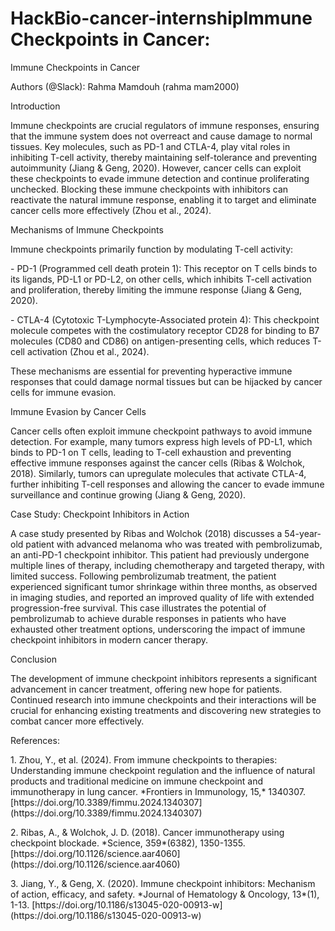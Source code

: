 # HackBio-cancer-internshipImmune Checkpoints in Cancer: 

Immune Checkpoints in Cancer

Authors (@Slack): Rahma Mamdouh (rahma mam2000)

Introduction

Immune checkpoints are crucial regulators of immune responses, ensuring that the immune system does not overreact and cause damage to normal tissues. Key molecules, such as PD-1 and CTLA-4, play vital roles in inhibiting T-cell activity, thereby maintaining self-tolerance and preventing autoimmunity (Jiang & Geng, 2020). However, cancer cells can exploit these checkpoints to evade immune detection and continue proliferating unchecked. Blocking these immune checkpoints with inhibitors can reactivate the natural immune response, enabling it to target and eliminate cancer cells more effectively (Zhou et al., 2024).

Mechanisms of Immune Checkpoints

Immune checkpoints primarily function by modulating T-cell activity:

\- PD-1 (Programmed cell death protein 1): This receptor on T cells binds to its ligands, PD-L1 or PD-L2, on other cells, which inhibits T-cell activation and proliferation, thereby limiting the immune response (Jiang & Geng, 2020). 

\- CTLA-4 (Cytotoxic T-Lymphocyte-Associated protein 4): This checkpoint molecule competes with the costimulatory receptor CD28 for binding to B7 molecules (CD80 and CD86) on antigen-presenting cells, which reduces T-cell activation (Zhou et al., 2024).

These mechanisms are essential for preventing hyperactive immune responses that could damage normal tissues but can be hijacked by cancer cells for immune evasion.

Immune Evasion by Cancer Cells

Cancer cells often exploit immune checkpoint pathways to avoid immune detection. For example, many tumors express high levels of PD-L1, which binds to PD-1 on T cells, leading to T-cell exhaustion and preventing effective immune responses against the cancer cells (Ribas & Wolchok, 2018). Similarly, tumors can upregulate molecules that activate CTLA-4, further inhibiting T-cell responses and allowing the cancer to evade immune surveillance and continue growing (Jiang & Geng, 2020).

Case Study: Checkpoint Inhibitors in Action

A case study presented by Ribas and Wolchok (2018) discusses a 54-year-old patient with advanced melanoma who was treated with pembrolizumab, an anti-PD-1 checkpoint inhibitor. This patient had previously undergone multiple lines of therapy, including chemotherapy and targeted therapy, with limited success. Following pembrolizumab treatment, the patient experienced significant tumor shrinkage within three months, as observed in imaging studies, and reported an improved quality of life with extended progression-free survival. This case illustrates the potential of pembrolizumab to achieve durable responses in patients who have exhausted other treatment options, underscoring the impact of immune checkpoint inhibitors in modern cancer therapy.

Conclusion

The development of immune checkpoint inhibitors represents a significant advancement in cancer treatment, offering new hope for patients. Continued research into immune checkpoints and their interactions will be crucial for enhancing existing treatments and discovering new strategies to combat cancer more effectively.

References:

1\. Zhou, Y., et al. (2024). From immune checkpoints to therapies: Understanding immune checkpoint regulation and the influence of natural products and traditional medicine on immune checkpoint and immunotherapy in lung cancer. \*Frontiers in Immunology, 15,\* 1340307. \[https\://doi.org/10.3389/fimmu.2024.1340307]\(https\://doi.org/10.3389/fimmu.2024.1340307)

2\. Ribas, A., & Wolchok, J. D. (2018). Cancer immunotherapy using checkpoint blockade. \*Science, 359\*(6382), 1350-1355. \[https\://doi.org/10.1126/science.aar4060]\(https\://doi.org/10.1126/science.aar4060)

3\. Jiang, Y., & Geng, X. (2020). Immune checkpoint inhibitors: Mechanism of action, efficacy, and safety. \*Journal of Hematology & Oncology, 13\*(1), 1-13. \[https\://doi.org/10.1186/s13045-020-00913-w]\(https\://doi.org/10.1186/s13045-020-00913-w)
